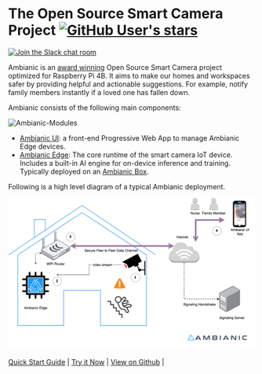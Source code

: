 
# The Open Source Smart Camera Project [![GitHub User's stars](https://img.shields.io/github/stars/ambianic?style=social)](https://github.com/ambianic)

[![Join the Slack chat room](https://img.shields.io/badge/Slack-Join%20the%20chat%20room-blue)](https://join.slack.com/t/ambianicai/shared_invite/zt-eosk4tv5-~GR3Sm7ccGbv1R7IEpk7OQ)

Ambianic is an [award winning](https://blog.ambianic.ai/2020/11/05/awards.html) Open Source Smart Camera project optimized for Raspberry Pi 4B. It aims to make our homes and workspaces safer by providing helpful and actionable suggestions. For example, notify family members instantly if a loved one has fallen down.

Ambianic consists of the following main components: 

![Ambianic-Modules](https://user-images.githubusercontent.com/2234901/146073425-972f8470-52fc-4ec0-83d1-a1e601bacd81.png)

* [Ambianic UI](users/ambianicui): a front-end Progressive Web App to manage Ambianic Edge devices.
* [Ambianic Edge](users/ambianicedge): The core runtime of the smart camera IoT device. Includes a built-in AI engine for on-device inference and training. Typically deployed on an [Ambianic Box](users/ambianicbox).

Following is a high level diagram of a typical Ambianic deployment.

![Ambianic High Level Diagram](../assets/images/Ambianic-High-Level-Diagram.png)


[Quick Start Guide](https://docs.ambianic.ai/users/quickstart/) |
[Try it Now](https://ui.ambianic.ai) |
[View on Github](https://github.com/ambianic) |

